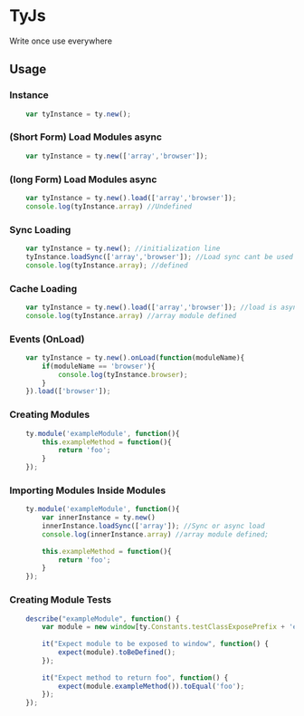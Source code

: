 # TyJs
 
Write once use everywhere

## Usage

### Instance

```javascript
    var tyInstance = ty.new();
```

### (Short Form) Load Modules async

```javascript
    var tyInstance = ty.new(['array','browser']);
```

### (long Form) Load Modules async

```javascript
    var tyInstance = ty.new().load(['array','browser']);
    console.log(tyInstance.array) //Undefined
```

### Sync Loading

```javascript
    var tyInstance = ty.new(); //initialization line
    tyInstance.loadSync(['array','browser']); //Load sync cant be used with the initialization line.
    console.log(tyInstance.array); //defined
```

### Cache Loading

```javascript
    var tyInstance = ty.new().load(['array','browser']); //load is async but array and browser coming from cache so they are directly injected. It also fires events
    console.log(tyInstance.array) //array module defined
```

### Events (OnLoad)

```javascript
    var tyInstance = ty.new().onLoad(function(moduleName){
        if(moduleName == 'browser'){
            console.log(tyInstance.browser);
        }
    }).load(['browser']);
```

### Creating Modules

```javascript
    ty.module('exampleModule', function(){
        this.exampleMethod = function(){
            return 'foo';
        }
    });
```

### Importing Modules Inside Modules

```javascript
    ty.module('exampleModule', function(){
        var innerInstance = ty.new() 
        innerInstance.loadSync(['array']); //Sync or async load
        console.log(innerInstance.array) //array module defined;
        
        this.exampleMethod = function(){
            return 'foo';
        }
    });
```

### Creating Module Tests

```javascript
    describe("exampleModule", function() {
        var module = new window[ty.Constants.testClassExposePrefix + 'exampleModule'];
    
        it("Expect module to be exposed to window", function() {
            expect(module).toBeDefined();
        });
        
        it("Expect method to return foo", function() {
            expect(module.exampleMethod()).toEqual('foo');
        });
    });
```